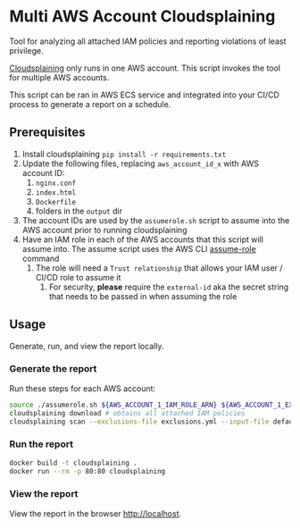 # Multi AWS Account Cloudsplaining

Tool for analyzing all attached IAM policies and reporting violations of least privilege.

[Cloudsplaining][] only runs in one AWS account. This script invokes the tool for multiple AWS accounts.

This script can be ran in AWS ECS service and integrated into your CI/CD process to generate a report on a schedule.

## Prerequisites

1. Install cloudsplaining `pip install -r requirements.txt`
1. Update the following files, replacing `aws_account_id_x` with AWS account ID:
   1. `nginx.conf`
   1. `index.html`
   1. `Dockerfile`
   1. folders in the `output` dir
1. The account IDs are used by the `assumerole.sh` script to assume into the AWS account prior to running cloudsplaining
1. Have an IAM role in each of the AWS accounts that this script will assume into. The assume script uses the AWS CLI [assume-role][] command
   1. The role will need a `Trust relationship` that allows your IAM user / CI/CD role to assume it
      1. For security, **please** require the `external-id` aka the secret string that needs to be passed in when assuming the role

## Usage

Generate, run, and view the report locally.

### Generate the report

Run these steps for each AWS account:

```bash
source ./assumerole.sh ${AWS_ACCOUNT_1_IAM_ROLE_ARN} ${AWS_ACCOUNT_1_EXTERNAL_ID} 3600
cloudsplaining download # obtains all attached IAM policies
cloudsplaining scan --exclusions-file exclusions.yml --input-file default.json --output output/${AWS_ACCOUNT_1_ID}
```

### Run the report

```bash
docker build -t cloudsplaining .
docker run --rm -p 80:80 cloudsplaining
```

### View the report

View the report in the browser <http://localhost>.

[assume-role]: https://docs.aws.amazon.com/cli/latest/reference/sts/assume-role.html
[cloudsplaining]: https://github.com/salesforce/cloudsplaining
